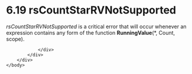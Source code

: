 <html dir="LTR" xmlns:mshelp="http://msdn.microsoft.com/mshelp" xmlns:ddue="http://ddue.schemas.microsoft.com/authoring/2003/5" xmlns:xlink="http://www.w3.org/1999/xlink" xmlns:tool="http://www.microsoft.com/tooltip">
    <head>
        <meta http-equiv="Content-Type" content="text/html; CHARSET=utf-8"></meta>
        <meta name="save" content="history"></meta>
        <title>6.19 rsCountStarRVNotSupported</title>
        <xml>
            <mshelp:toctitle title="6.19 rsCountStarRVNotSupported"></mshelp:toctitle>
            <mshelp:rltitle title="[MS-RDL]: rsCountStarRVNotSupported"></mshelp:rltitle>
            <mshelp:keyword index="A" term="72fa998e-2644-4645-909b-234d23bbf03f"></mshelp:keyword>
            <mshelp:attr name="DCSext.ContentType" value="open specification"></mshelp:attr>
            <mshelp:attr name="AssetID" value="72fa998e-2644-4645-909b-234d23bbf03f"></mshelp:attr>
            <mshelp:attr name="TopicType" value="kbRef"></mshelp:attr>
            <mshelp:attr name="DCSext.Title" value="[MS-RDL]: rsCountStarRVNotSupported" />
        </xml>
    </head>
    <body>
        <div id="header">
            <h1 class="heading">6.19 rsCountStarRVNotSupported</h1>
        </div>
        <div id="mainSection">
            <div id="mainBody">
                <div id="allHistory" class="saveHistory"></div>
                <div id="sectionSection0" class="section" name="collapseableSection">
                    

<p><i>rsCountStarRVNotSupported</i> is a critical error that
will occur whenever an expression contains any form of the function <b>RunningValue</b>(*,
Count, scope). </p>


                </div>
            </div>
        </div>
    </body>
</html>